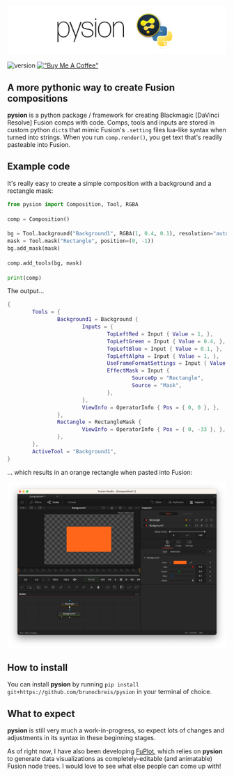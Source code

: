 !["Pysion"](https://github.com/brunocbreis/pysion/blob/main/images/pysion-logo.png)

 ![version](http://shields.io/github/v/release/brunocbreis/pysion?display_name=tag)   [!["Buy Me A Coffee"](https://img.shields.io/badge/-buy_me_a%C2%A0coffee-gray?logo=buy-me-a-coffee)](https://www.buymeacoffee.com/brunoreis)

## A more pythonic way to create Fusion compositions

**pysion** is a python package / framework for creating Blackmagic [DaVinci Resolve] Fusion comps with code. Comps, tools and inputs are stored in custom python `dict`s that mimic Fusion's `.setting` files lua-like syntax when turned into strings. When you run `comp.render()`, you get text that's readily pasteable into Fusion.

## Example code

It's really easy to create a simple composition with a background and a rectangle mask:

```python
from pysion import Composition, Tool, RGBA

comp = Composition()

bg = Tool.background("Background1", RGBA(1, 0.4, 0.1), resolution="auto")
mask = Tool.mask("Rectangle", position=(0, -1))
bg.add_mask(mask)

comp.add_tools(bg, mask)

print(comp)
```

The output...

```lua
{ 
        Tools = { 
                Background1 = Background { 
                        Inputs = { 
                                TopLeftRed = Input { Value = 1, }, 
                                TopLeftGreen = Input { Value = 0.4, }, 
                                TopLeftBlue = Input { Value = 0.1, }, 
                                TopLeftAlpha = Input { Value = 1, }, 
                                UseFrameFormatSettings = Input { Value = 1, }, 
                                EffectMask = Input { 
                                        SourceOp = "Rectangle", 
                                        Source = "Mask", 
                                }, 
                        }, 
                        ViewInfo = OperatorInfo { Pos = { 0, 0 }, }, 
                }, 
                Rectangle = RectangleMask { 
                        ViewInfo = OperatorInfo { Pos = { 0, -33 }, }, 
                }, 
        }, 
        ActiveTool = "Background1", 
}
```

... which results in an orange rectangle when pasted into Fusion:

!["A screenshot of the Blackmagic Fusion UI, with two nodes and the resulting orange rectangle that the code above produced."](https://github.com/brunocbreis/pysion/blob/main/images/example1-screenshot.png)

## How to install

You can install **pysion** by running `pip install git+https://github.com/brunocbreis/pysion` in your terminal of choice.

## What to expect

**pysion** is still very much a work-in-progress, so expect lots of changes and adjustments in its syntax in these beginning stages.

As of right now, I have also been developing [FuPlot](https://github.com/brunocbreis/FuPlot), which relies on **pysion** to generate data visualizations as completely-editable (and animatable) Fusion node trees. I would love to see what else people can come up with!
